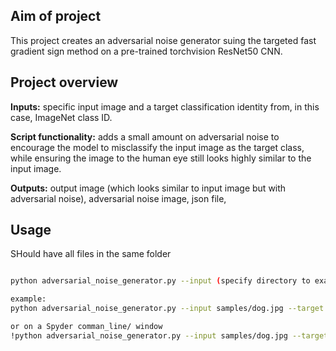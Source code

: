 ## Aim of project

This project creates an adversarial noise generator suing the targeted fast gradient sign method on a pre-trained torchvision ResNet50 CNN.


## Project overview 
**Inputs:** specific input image and a target classification identity from, in this case, ImageNet class ID.

**Script functionality:** adds a small amount on adversarial noise to encourage the model to misclassify the input image as the target class, while ensuring the image to the human eye still looks highly similar to the input image.

**Outputs:** output image (which looks similar to input image but with adversarial noise), adversarial noise image, json file, 

## Usage
SHould have all files in the same folder

```bash

python adversarial_noise_generator.py --input (specify directory to example image) --target (specify target number from ImageNet or whichever dataset) --eps (specify weighting of adversarial noise) --out (specify desired output directory)

example: 
python adversarial_noise_generator.py --input samples/dog.jpg --target 281 --eps 0.03 --out adversarial_output/

or on a Spyder comman_line/ window
!python adversarial_noise_generator.py --input samples/dog.jpg --target 281 --eps 0.03 --out adversarial_output/
